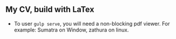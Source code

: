 My CV, build with LaTex
-----------------------


- To user `gulp serve`, you will need a non-blocking pdf viewer.
For example: Sumatra on Window, zathura on linux.
